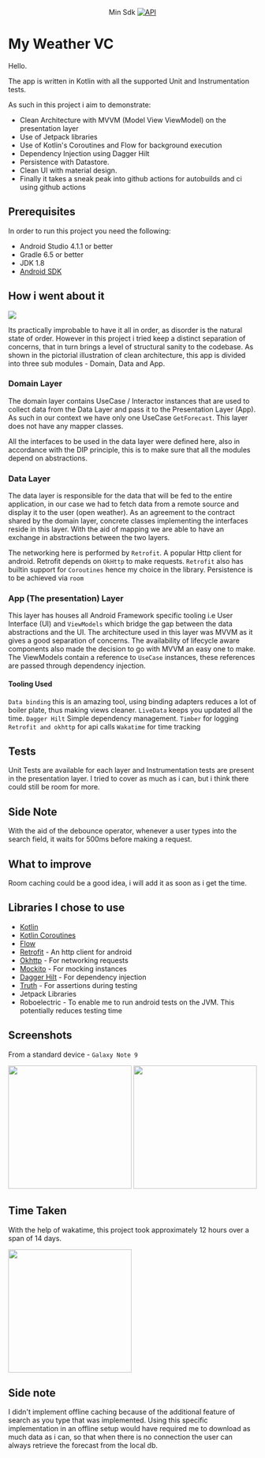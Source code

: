 <p align="center">Min Sdk
  <a href="https://android-arsenal.com/api?level=21"><img alt="API" src="https://img.shields.io/badge/API-21%2B-brightgreen.svg?style=flat"/></a>
</p>

# My Weather VC

Hello.

The app is written in Kotlin with all the supported Unit and Instrumentation tests.

As such in this project i aim to demonstrate:

* Clean Architecture with MVVM (Model View ViewModel) on the presentation layer
* Use of Jetpack libraries
* Use of Kotlin's Coroutines and Flow for background execution
* Dependency Injection using Dagger Hilt
* Persistence with Datastore.
* Clean UI with material design.
* Finally it takes a sneak peak into github actions for autobuilds and ci using github actions

## Prerequisites

In order to run this project you need the following:
- Android Studio 4.1.1 or better
- Gradle 6.5 or better
- JDK 1.8
- [Android SDK](https://developer.android.com/studio/index.html)

## How i went about it

<img src="https://blog.cleancoder.com/uncle-bob/images/2012-08-13-the-clean-architecture/CleanArchitecture.jpg"/>
<br>

Its practically improbable to have it all in order, as disorder is the natural state of order. However in this project i tried keep a distinct separation of concerns, that in turn brings a level of structural sanity to the codebase. As shown in the pictorial illustration of clean architecture, this app is divided into three sub modules - Domain, Data and App.

### Domain Layer

The domain layer contains UseCase / Interactor instances that are used to collect data from the Data Layer and pass it to the Presentation Layer (App). As such in our context we have only one UseCase `GetForecast`. This layer does not have any mapper classes.

All the interfaces to be used in the data layer were defined here, also in accordance with the DIP principle, this is to make sure that all the modules depend on abstractions.

### Data Layer

The data layer is responsible for the data that will be fed to the entire application, in our case we had to fetch data from a remote source and display it to the user (open weather). As an agreement to the contract shared by the domain layer, concrete classes implementing the interfaces reside in this layer. With the aid of mapping we are able to have an exchange in abstractions between the two layers.

The networking here is performed by `Retrofit`. A popular Http client for android. Retrofit depends on `OkHttp` to make requests.
`Retrofit` also has builtin support for `Coroutines` hence my choice in the library. Persistence is to be achieved via `room`

### App (The presentation) Layer

This layer has houses all  Android Framework specific tooling i.e User Interface (UI) and  `ViewModels` which bridge the gap between the data abstractions and the UI. The architecture used in this layer was MVVM as it gives a good separation of concerns. The availability of lifecycle aware components also made the decision to go with MVVM an easy one to make. The ViewModels contain a reference to `UseCase` instances, these references are passed through dependency injection.

#### Tooling Used
`Data binding` this is an amazing tool, using binding adapters reduces a lot of boiler plate, thus making views cleaner.
`LiveData` keeps you updated all the time.
`Dagger Hilt` Simple dependency management.
`Timber` for logging
`Retrofit and okhttp` for api calls
`Wakatime` for time tracking

## Tests

Unit Tests are available for each layer and Instrumentation tests are present in the presentation layer. I tried to cover as much as i can, but i think there could still be room for more.

## Side Note
With the aid of the debounce operator, whenever a user types into the search field, it waits for 500ms before making a request.

## What to improve

Room caching could be a good idea, i will add it as soon as i get the time.

## Libraries I chose to use

* [Kotlin](https://kotlinlang.org/)
* [Kotlin Coroutines](https://kotlinlang.org/docs/reference/coroutines-overview.html)
* [Flow](https://kotlinlang.org/docs/reference/coroutines/flow.html)
* [Retrofit](http://square.github.io/retrofit/) - An http client for android
* [Okhttp](http://square.github.io/okhttp/) - For networking requests
* [Mockito](http://site.mockito.org/) - For mocking instances
* [Dagger Hilt](https://dagger.dev/hilt/) - For dependency injection
* [Truth](https://truth.dev/) - For assertions during testing
* Jetpack Libraries
* Roboelectric - To enable me to run android tests on the JVM. This potentially reduces testing time


## Screenshots

From a standard device - `Galaxy Note 9`
 
<img src="http://nashe.dev/wp-content/uploads/2021/06/Screenshot_1624283305.png" width="250px"/> <img src="http://nashe.dev/wp-content/uploads/2021/06/Screenshot_1624283375.png" width="250px"/>

## Time Taken
With the help of wakatime, this project took approximately 12 hours over a span of 14 days.

<img src="http://nashe.dev/wp-content/uploads/2021/06/wakatime.png" width="250px"/> 

## Side note

I didn't implement offline caching because of the additional feature of search as you type that was implemented.
Using this specific implementation in an offline setup would have required me to download as much data as i can,
so that when there is no connection the user can always retrieve the forecast from the local db.

